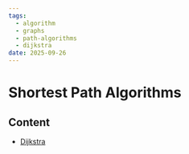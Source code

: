 ```yaml
---
tags:
  - algorithm
  - graphs
  - path-algorithms
  - dijkstra
date: 2025-09-26
---
```

Shortest Path Algorithms
=========

Content
---------------

* [Dijkstra](Dijkstra.md)
